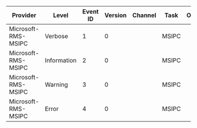 Provider             |  Level        |  Event ID  |  Version  |  Channel  |  Task   |  Opcode  |  Keyword  |  Message
---------------------|---------------|------------|-----------|-----------|---------|----------|-----------|---------
Microsoft-RMS-MSIPC  |  Verbose      |  1         |  0        |           |  MSIPC  |          |           |  {Value}
Microsoft-RMS-MSIPC  |  Information  |  2         |  0        |           |  MSIPC  |          |           |  {Value}
Microsoft-RMS-MSIPC  |  Warning      |  3         |  0        |           |  MSIPC  |          |           |  {Value}
Microsoft-RMS-MSIPC  |  Error        |  4         |  0        |           |  MSIPC  |          |           |  {Value}